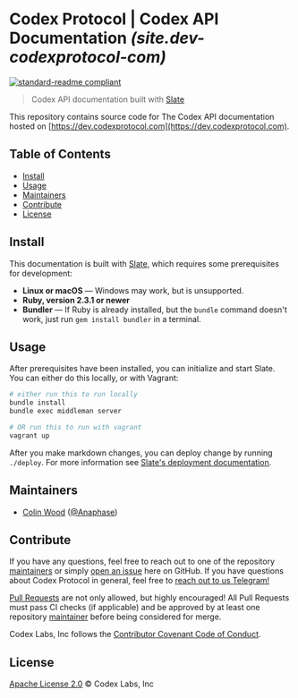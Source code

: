 # Codex Protocol | Codex API Documentation _(site.dev-codexprotocol-com)_

[![standard-readme compliant](https://img.shields.io/badge/readme%20style-standard-brightgreen.svg?style=flat-square)](https://github.com/RichardLitt/standard-readme)

> Codex API documentation built with [Slate](https://github.com/lord/slate)

This repository contains source code for The Codex API documentation hosted on [https://dev.codexprotocol.com](https://dev.codexprotocol.com).

## Table of Contents

- [Install](#install)
- [Usage](#usage)
- [Maintainers](#maintainers)
- [Contribute](#contribute)
- [License](#license)


## Install

This documentation is built with [Slate](https://github.com/lord/slate), which
requires some prerequisites for development:

  - **Linux or macOS** — Windows may work, but is unsupported.
  - **Ruby, version 2.3.1 or newer**
  - **Bundler** — If Ruby is already installed, but the `bundle` command doesn't
    work, just run `gem install bundler` in a terminal.


## Usage

After prerequisites have been installed, you can initialize and start Slate. You
can either do this locally, or with Vagrant:

```bash
# either run this to run locally
bundle install
bundle exec middleman server

# OR run this to run with vagrant
vagrant up
```

After you make markdown changes, you can deploy change by running `./deploy`.
For more information see [Slate's deployment documentation](https://github.com/lord/slate/wiki/Deploying-Slate).


## Maintainers

- [Colin Wood](mailto:colin@codexprotocol.com) ([@Anaphase](https://github.com/Anaphase))


## Contribute

If you have any questions, feel free to reach out to one of the repository [maintainers](#maintainers)
or simply [open an issue](https://github.com/codex-protocol/service.codex-registry-api/issues/new)
here on GitHub. If you have questions about Codex Protocol in general, feel free
to [reach out to us Telegram!](https://t.me/codexprotocol)

[Pull Requests](https://github.com/codex-protocol/service.codex-registry-api/pulls)
are not only allowed, but highly encouraged! All Pull Requests must pass CI
checks (if applicable) and be approved by at least one repository
[maintainer](#maintainers) before being considered for merge.

Codex Labs, Inc follows the [Contributor Covenant Code of Conduct](https://contributor-covenant.org/version/1/4/code-of-conduct).


## License

[Apache License 2.0](LICENSE) © Codex Labs, Inc

